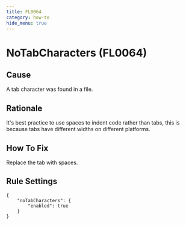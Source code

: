 ```yaml
---
title: FL0064
category: how-to
hide_menu: true
---
```


# NoTabCharacters (FL0064)

## Cause

A tab character was found in a file.

## Rationale

It's best practice to use spaces to indent code rather than tabs, this is because tabs have different widths on different platforms.

## How To Fix

Replace the tab with spaces.

## Rule Settings

    {
        "noTabCharacters": {
            "enabled": true
        }
    }
